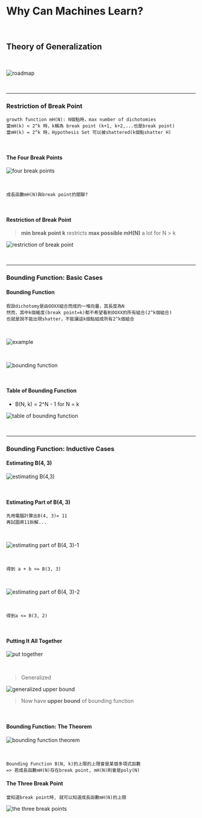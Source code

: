 # Why Can Machines Learn?

<br />

## Theory of Generalization

<br />

![roadmap](https://github.com/linda2020130/Notes_ML-Foundations/blob/master/Pictures/Week%206/roadmap.PNG)

<br />

***

### Restriction of Break Point

```
growth function mH(N): N個點時，max number of dichotomies
當mH(k) < 2^k 時，k稱為 break point (k+1, k+2,...也是break point)
當mH(k) = 2^k 時，Hypothesis Set 可以被shattered(k個點shatter H)
```

<br />

#### The Four Break Points

![four break points](https://github.com/linda2020130/Notes_ML-Foundations/blob/master/Pictures/Week%206/the%20four%20break%20points.PNG)

<br />

```
成長函數mH(N)與break point的關聯?
```

<br />

#### Restriction of Break Point

> **min break point k** restricts **max possible mH(N)** a lot for N > k

![restriction of break point](https://github.com/linda2020130/Notes_ML-Foundations/blob/master/Pictures/Week%206/restriction%20of%20break%20point.PNG)

<br />

***

### Bounding Function: Basic Cases

#### Bounding Function

```
假設dichotomy是由OOXX組合而成的一堆向量，其長度為N
然而，其中k個維度(break point=k)都不希望看到OOXX的所有組合(2^k個組合)
也就是說不能出現shatter，不能讓這k個點組成所有2^k個組合
```
<br />

![example](https://github.com/linda2020130/Notes_ML-Foundations/blob/master/Pictures/Week%206/example.PNG)

<br />

![bounding function](https://github.com/linda2020130/Notes_ML-Foundations/blob/master/Pictures/Week%206/bounding%20function.PNG)

<br />

#### Table of Bounding Function

* B(N, k) = 2^N - 1 for N = k

![table of bounding function](https://github.com/linda2020130/Notes_ML-Foundations/blob/master/Pictures/Week%206/table%20of%20bounding%20function.PNG)

<br />

***

### Bounding Function: Inductive Cases

#### Estimating B(4, 3)
![estimating B(4,3)]()

<br />

#### Estimating Part of B(4, 3)

```
先用電腦計算出B(4, 3)= 11
再試圖將11拆解...
```
<br />

![estimating part of B(4, 3)-1]()

<br />

```
得到 a + b <= B(3, 3)
```

<br />

![estimating part of B(4, 3)-2]()

<br />

```
得到a <= B(3, 2)
```

<br />

#### Putting It All Together

![put together]()

<br />

> Generalized

![generalized upper bound]()

> Now have **upper bound** of bounding function

<br />

#### Bounding Function: The Theorem

![bounding function theorem]()

<br />

```
Bounding Function B(N, k)的上限的上限會是某個多項式函數
=> 若成長函數mH(N)存在break point, mH(N)則會是poly(N)
```

#### The Three Break Point

```
當知道break point時, 就可以知道成長函數mH(N)的上限
```

![the three break points]()

<br />



